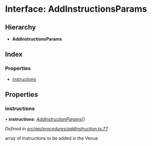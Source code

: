 # Interface: AddInstructionsParams

## Hierarchy

* **AddInstructionsParams**

## Index

### Properties

* [instructions](addinstructionsparams.md#instructions)

## Properties

###  instructions

• **instructions**: *[AddInstructionParams](addinstructionparams.md)[]*

*Defined in [src/api/procedures/addInstruction.ts:77](https://github.com/PolymathNetwork/polymesh-sdk/blob/38ee8078/src/api/procedures/addInstruction.ts#L77)*

array of Instructions to be added in the Venue
